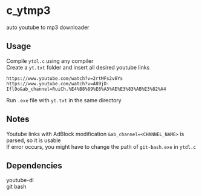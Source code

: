 # c_ytmp3
auto youtube to mp3 downloader

## Usage  
Compile `ytdl.c` using any compiler  
Create a `yt.txt` folder and insert all desired youtube links  
```
https://www.youtube.com/watch?v=2rtMFs2v6Ys
https://www.youtube.com/watch?v=A89jD-Ifl9o&ab_channel=RuiCh.%E4%B8%89%E6%A3%AE%E3%83%AB%E3%82%A4

```
Run `.exe` file with `yt.txt` in the same directory  

## Notes  
Youtube links with AdBlock modification `&ab_channel=<CHANNEL_NAME>` is parsed, so it is usable  
If error occurs, you might have to change the path of `git-bash.exe` in `ytdl.c`  

## Dependencies  
youtube-dl  
git bash  

